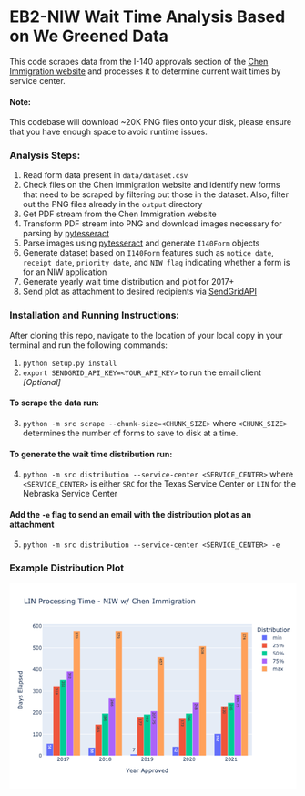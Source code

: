 # EB2-NIW Wait Time Analysis Based on We Greened Data

This code scrapes data from the I-140 approvals section of the [Chen Immigration website](https://www.wegreened.com/eb1_niw_approvals) and processes it to determine current wait times by service center.

#### Note:
This codebase will download ~20K PNG files onto your disk, please ensure that you have enough space to avoid runtime issues.

### Analysis Steps:

1. Read form data present in `data/dataset.csv`
2. Check files on the Chen Immigration website and identify new forms that need to be scraped by filtering out those in the dataset. Also, filter out the PNG files already in the `output` directory
3. Get PDF stream from the Chen Immigration website
4. Transform PDF stream into PNG and download images necessary for parsing by [pytesseract](https://pypi.org/project/pytesseract/)
5. Parse images using [pytesseract](https://pypi.org/project/pytesseract/) and generate `I140Form` objects
6. Generate dataset based on `I140Form` features such as `notice date`, `receipt date`, `priority date`, and `NIW flag` indicating whether a form is for an NIW application
7. Generate yearly wait time distribution and plot for 2017+
8. Send plot as attachment to desired recipients via [SendGridAPI](https://sendgrid.com/)

### Installation and Running Instructions:
After cloning this repo, navigate to the location of your local copy in your terminal and run the following commands:
1. `python setup.py install`
2. `export SENDGRID_API_KEY=<YOUR_API_KEY>` to run the email client _[Optional]_

#### To scrape the data run:
3. `python -m src scrape --chunk-size=<CHUNK_SIZE>` where `<CHUNK_SIZE>` determines the number of forms to save to disk at a time.
#### To generate the wait time distribution run:
4. `python -m src distribution --service-center <SERVICE_CENTER>` where `<SERVICE_CENTER>` is either `SRC` for the Texas Service Center or `LIN` for the Nebraska Service Center
#### Add the `-e` flag to send an email with the distribution plot as an attachment
5. `python -m src distribution --service-center <SERVICE_CENTER> -e`

### Example Distribution Plot
<img src="./src/images/LIN_processing_time.png"/>
